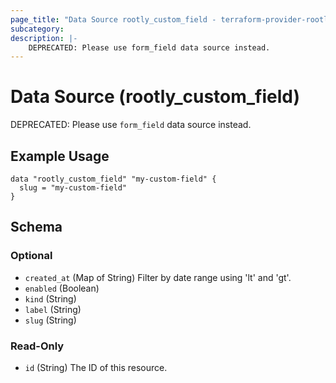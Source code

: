 ```yaml
---
page_title: "Data Source rootly_custom_field - terraform-provider-rootly"
subcategory:
description: |-
    DEPRECATED: Please use form_field data source instead.
---
```


# Data Source (rootly_custom_field)

DEPRECATED: Please use `form_field` data source instead.

## Example Usage

```shell
data "rootly_custom_field" "my-custom-field" {
  slug = "my-custom-field"
}
```

<!-- schema generated by tfplugindocs -->
## Schema

### Optional

- `created_at` (Map of String) Filter by date range using 'lt' and 'gt'.
- `enabled` (Boolean)
- `kind` (String)
- `label` (String)
- `slug` (String)

### Read-Only

- `id` (String) The ID of this resource.
